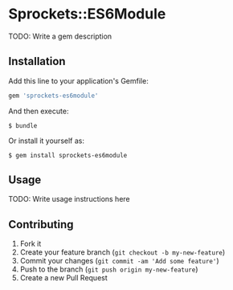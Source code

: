 # Sprockets::ES6Module

TODO: Write a gem description

## Installation

Add this line to your application's Gemfile:

```ruby
gem 'sprockets-es6module'
```

And then execute:

    $ bundle

Or install it yourself as:

    $ gem install sprockets-es6module

## Usage

TODO: Write usage instructions here

## Contributing

1. Fork it
2. Create your feature branch (`git checkout -b my-new-feature`)
3. Commit your changes (`git commit -am 'Add some feature'`)
4. Push to the branch (`git push origin my-new-feature`)
5. Create a new Pull Request
